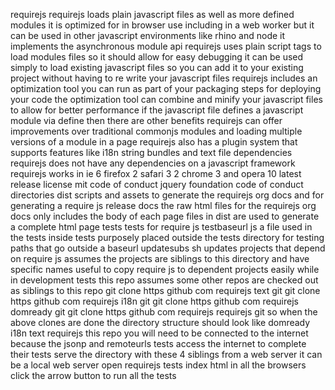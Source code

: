 requirejs requirejs loads plain javascript files as well as more defined modules it is optimized for in browser use including in a web worker but it can be used in other javascript environments like rhino and node it implements the asynchronous module api requirejs uses plain script tags to load modules files so it should allow for easy debugging it can be used simply to load existing javascript files so you can add it to your existing project without having to re write your javascript files requirejs includes an optimization tool you can run as part of your packaging steps for deploying your code the optimization tool can combine and minify your javascript files to allow for better performance if the javascript file defines a javascript module via define then there are other benefits requirejs can offer improvements over traditional commonjs modules and loading multiple versions of a module in a page requirejs also has a plugin system that supports features like i18n string bundles and text file dependencies requirejs does not have any dependencies on a javascript framework requirejs works in ie 6 firefox 2 safari 3 2 chrome 3 and opera 10 latest release license mit code of conduct jquery foundation code of conduct directories dist scripts and assets to generate the requirejs org docs and for generating a require js release docs the raw html files for the requirejs org docs only includes the body of each page files in dist are used to generate a complete html page tests tests for require js testbaseurl js a file used in the tests inside tests purposely placed outside the tests directory for testing paths that go outside a baseurl updatesubs sh updates projects that depend on require js assumes the projects are siblings to this directory and have specific names useful to copy require js to dependent projects easily while in development tests this repo assumes some other repos are checked out as siblings to this repo git clone https github com requirejs text git git clone https github com requirejs i18n git git clone https github com requirejs domready git git clone https github com requirejs requirejs git so when the above clones are done the directory structure should look like domready i18n text requirejs this repo you will need to be connected to the internet because the jsonp and remoteurls tests access the internet to complete their tests serve the directory with these 4 siblings from a web server it can be a local web server open requirejs tests index html in all the browsers click the arrow button to run all the tests